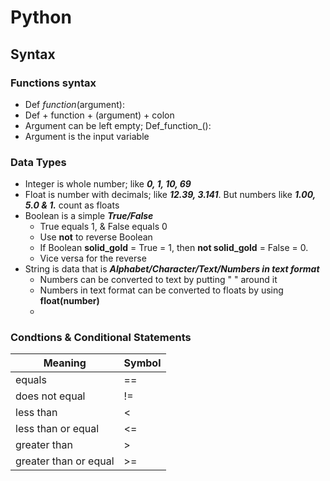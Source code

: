 # Python
## Syntax
### Functions syntax
* Def _function_(argument):
* Def + function + (argument) + colon
* Argument can be left empty; Def_function_():
* Argument is the input variable

### Data Types
* Integer is whole number; like ***0, 1, 10, 69***
* Float is number with decimals; like ***12.39, 3.141***. But numbers like ***1.00, 5.0 & 1.*** count as floats
* Boolean is a simple ***True/False***
  - True equals 1, & False equals 0
  - Use **not** to reverse Boolean
  - If Boolean **solid_gold** = True = 1, then **not solid_gold** = False = 0.
  - Vice versa for the reverse
* String is data that is ***Alphabet/Character/Text/Numbers in text format***
  + Numbers can be converted to text by putting " " around it
  + Numbers in text format can be converted to floats by using **float(number)**
  + 

### Condtions & Conditional Statements
Meaning | Symbol |
--- | --- |
equals | == | 
does not equal | != | 
less than | <  | 
less than or equal | <= | 
greater than | >  | 
greater than or equal | >= | 
